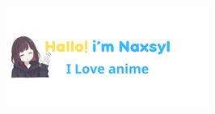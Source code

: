 <p align="center"><a href="https://github.com/Naxsyl"><img height=200px alt="Hello, I'm Naxsyl. I Love Anime" src="img/banner.png" /></a></p>
